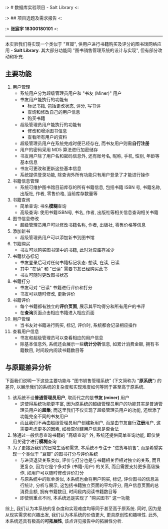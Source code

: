:> # 数据库实验项目 - Salt Library <:

:> ## 项目选题及需求报告 <:

:> **张宸宇 18300180101** <:

---

本实验我们将实现一个类似于 "豆瓣", 供用户进行书籍购买及评分的图书馆网络应用 - **Salt Library**. 其大部分功能同 "图书销售管理系统的设计与实现", 但有部分改动和补充.

## 主要功能

1. 用户管理
    * 系统用户分为超级管理员用户和 "书友 (Miner)" 用户
    * 书友用户能执行的功能有
        * 标记书籍, 包括更改状态, 评分, 写书评
        * 查询和修改自己的用户信息
        * 购买书籍
    * 超级管理员用户能执行的功能有
        * 修改和增添图书信息
        * 查看所有用户的资料
    * 超级管理员用户在系统完成时便已经存在, 而书友用户则需**自行注册**
    * 用户的密码采用 MD5 算法进行加密储存
    * 书友用户除了用户名和密码信息外, 还有账号名, 昵称, 手机, 性别, 年龄等基本信息
    * 书友可更改和更新这些基本信息
    * 系统提供登录功能, 除查询外所有功能只有用户登录了才能进行操作
2. 书籍信息管理
    * 系统可维护图书馆目前库存的所有书籍信息, 包括书籍 ISBN 号, 书籍名称, 出版社, 作者, 零售价格, 当前库存数量等
3. 书籍查询
    * 简单查询: 书名**模糊**查询
    * 高级查询: 使用书籍ISBN号, 书名, 作者, 出版社等相关信息查询相关书籍
4. 图书信息修改
    * 超级管理员用户可以修改书籍名称, 作者, 出版社, 零售价格等信息
5. 添加新书
    * 超级管理员用户可以添加新书到图书馆
6. 书籍购买
    * 书友可以购买图书馆中的书籍, 此时对应库存减少
7. 书籍状态标记
    * 书友登录后可对任何书籍标记状态: 想读, 在读, 已读
    * 其中 "在读" 和 "已读" 需要书友已经购买此书
    * 书友可随时更改图书状态
8. 书籍打分
    * 书友可对 "已读" 书籍进行评价和打分
    * 书友可以随时修改, 更新评价
9. 书籍评价
    * 每个书籍都有独立的**评价页面**, 展示其平均得分和所有用户的书评
    * 在**查询**页面点击相应书籍进入相应页面
10. 用户管理
    * 当书友对书籍进行购买, 标记, 评价时, 系统都会记录相应操作
11. 查看用户信息
    * 书友和超级管理员可以查看相应的用户信息
    * 除基本信息外, 系统还会展示一些**统计分析**信息, 如累计消费金额, 拥有书籍数目, 时间段内阅读书籍数目等

## 与原题差异分析

下面我们说明一下这些主要功能与 "图书销售管理系统" (下文简称为 "**原系统**") 的差异, 以展示我们的系统的复杂度和实现难度如何等同于甚至高于原系统.

1. 该系统不设**普通管理员用户**, 取而代之的是**书友 (miner)** 用户
    * 这使得系统功能更丰富, 因为原系统的超级管理员用户的功能其实是普通管理员用户的**超集**; 而这里我们不仅实现了超级管理员用户的功能, 还增添了功能完全不同的书友用户
    * 而且我们不再由超级管理员用户创建新用户, 而是由书友自行**注册**用户, 这需要考虑更多的因素, 如检查创建用户信息是否合法
2. 除通过一般信息查询书籍的 "高级查询" 外, 系统还提供简单查询功能, 即仅使用关键字进行**模糊**查询
3. 为了更接近我们的日常生活和需求, 本系统不专注于 "进货与销售", 而是希望实现一个类似于 "豆瓣" 的图书打分与评价系统
    * 与进货退货关系类似, 评价与打分也是与书籍相关但相对独立的关系, 而且更复杂, 因为它是个多对多 (书籍-用户) 的关系, 而且需要支持更多高级操作, 如用户可以随时修改评价打分
    * 与原系统中的账单类似, 本系统也会将用户购买, 标记, 评价图书的信息进行统计, 分析与展示, 这包括书籍独立页面的平均评分, 用户信息页面的总消费金额, 拥有书籍数目, 时间段内阅读书籍数目等
    * 即使侧重点不同, 本系统还是实现了 "购买图书" 这一功能

综上, 我们认为本系统的复杂度和实现难度均等同于甚至高于原系统. 同时, 因为是从现实需求和兴趣出发, 我们认为本系统的价值更大, 更具原创性和趣味性. 此外, 本系统还具有极高的**可拓展性**, 该点详见报告中的拓展性分析.
